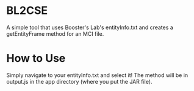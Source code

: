 # BL2CSE
A simple tool that uses Booster's Lab's entityInfo.txt and creates a getEntityFrame method for an MCI file.
# How to Use
Simply navigate to your entityInfo.txt and select it! The method will be in output.js in the app directory (where you put the JAR file).
